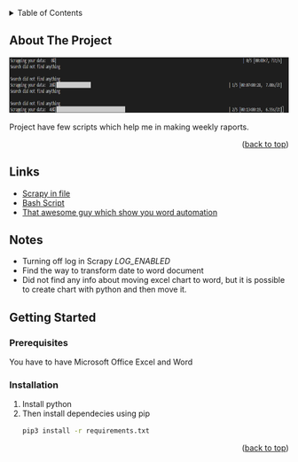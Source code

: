 
<!-- Improved compatibility of back to top link: See: https://github.com/othneildrew/Best-README-Template/pull/73 -->
<a name="readme-top"></a>
<!-- PROJECT SHIELDS -->
<!--
*** I'm using markdown "reference style" links for readability.
*** Reference links are enclosed in brackets [ ] instead of parentheses ( ).
*** See the bottom of this document for the declaration of the reference variables
*** for contributors-url, forks-url, etc. This is an optional, concise syntax you may use.
*** https://www.markdownguide.org/basic-syntax/#reference-style-links
-->


<!-- TABLE OF CONTENTS -->
<details>
  <summary>Table of Contents</summary>
  <ol>
    <li>
      <a href="#about-the-project">About The Project</a>
    </li>
    <li>
      <a href="#Links">Links</a>
    </li>
    <li>
      <a href="#Notes">Notes</a>
    </li>
    <li>
      <a href="#getting-started">Getting Started</a>
      <ul>
        <li><a href="#prerequisites">Prerequisites</a></li>
        <li><a href="#installation">Installation</a></li>
      </ul>
    </li>
  </ol>
</details>



<!-- ABOUT THE PROJECT -->
## About The Project

<div align="center">
    <img src="img/usage.png" alt="useSS" width="800" height="100">
</div>

Project have few scripts which help me in making weekly raports.

<p align="right">(<a href="#readme-top">back to top</a>)</p>



## Links

- [Scrapy in file](https://stackoverflow.com/questions/21662689/scrapy-run-spider-from-script)
- [Bash Script](https://stackoverflow.com/questions/18686824/running-scrapy-from-a-shell-script)
- [That awesome guy which show you word automation]()

## Notes

- Turning off log in Scrapy *LOG_ENABLED*
- Find the way to transform date to word document
- Did not find any info about moving excel chart to word, but it is possible to create chart with python and then move it.

<!-- GETTING STARTED -->
## Getting Started

### Prerequisites

You have to have Microsoft Office Excel and Word

### Installation

1. Install python
2. Then install dependecies using pip
   ```sh
   pip3 install -r requirements.txt
   ```

<p align="right">(<a href="#readme-top">back to top</a>)</p>
